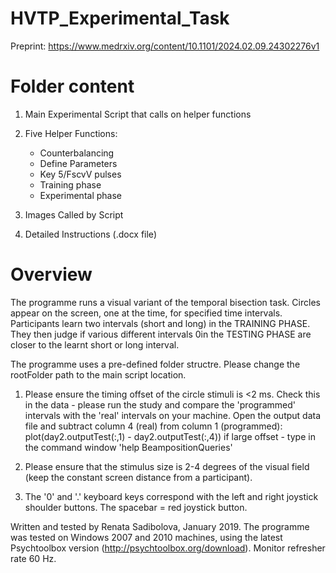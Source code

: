 # HVTP_Experimental_Task
Preprint: https://www.medrxiv.org/content/10.1101/2024.02.09.24302276v1

#
# Folder content
1. Main Experimental Script that calls on helper functions

2. Five Helper Functions: 
     - Counterbalancing
     - Define Parameters
     - Key 5/FscvV pulses
     - Training phase
     - Experimental phase

3. Images Called by Script

4. Detailed Instructions (.docx file)


# Overview

The programme runs a visual variant of the temporal bisection task. Circles
appear on the screen, one at the time, for specified time intervals.
Participants learn two intervals (short and long) in the TRAINING PHASE.
They then judge if various different intervals 0in the TESTING PHASE
are closer to the learnt short or long interval. 

The programme uses a pre-defined folder structre.
Please change the rootFolder path to the main script location.

1. Please ensure the timing offset of the circle stimuli is <2 ms. Check
this in the data - please run the study and compare the 'programmed'
intervals with the 'real' intervals on your machine. Open the output
data file and subtract column 4 (real) from column 1 (programmed):
plot(day2.outputTest(:,1) - day2.outputTest(:,4))
if large offset - type in the command window 'help BeampositionQueries'

2. Please ensure that the stimulus size is 2-4 degrees of the visual field
(keep the constant screen distance from a participant).

3. The '0' and '.' keyboard keys correspond with the left and right
joystick shoulder buttons. The spacebar = red joystick button.


Written and tested by Renata Sadibolova, January 2019.
The programme was tested on Windows 2007 and 2010 machines,
using the latest Psychtoolbox version (http://psychtoolbox.org/download).
Monitor refresher rate 60 Hz.
